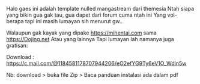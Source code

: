 Halo gaes ini adalah template nulled mangastream dari themesia
Ntah siapa yang bikin gua gak tau, gua dapet dari forum cuma ntah ini 
Yang vol- berapa tapi ini masih lumayan sih menurut gw..
 
Walaupun gak kayak yang dipake https://mihentai.com sama https://Dojing.net 
Atau yang lainnya Tapi lumayan lah namanya juga gratisan:

Download : 
https://c.mail.com/@1184581178707944206/eO2efYG9Ty6eV1O_Wdin5w

Nb: download > buka file Zip > Baca panduan instalasi ada dalam pdf
